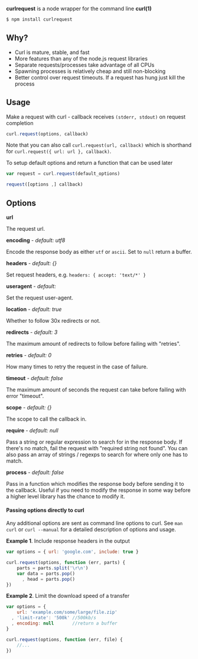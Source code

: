 **curlrequest** is a node wrapper for the command line **curl(1)**

```bash
$ npm install curlrequest
```

## Why?

- Curl is mature, stable, and fast
- More features than any of the node.js request libraries
- Separate requests/processes take advantage of all CPUs
- Spawning processes is relatively cheap and still non-blocking
- Better control over request timeouts. If a request has hung just kill the process

## Usage

Make a request with curl - callback receives `(stderr, stdout)` on request
completion

```javascript
curl.request(options, callback)
```

Note that you can also call `curl.request(url, callback)` which is
shorthand for `curl.request({ url: url }, callback)`.

To setup default options and return a function that can be used later

```javascript
var request = curl.request(default_options)

request([options ,] callback)
```

## Options

**url**

The request url.

**encoding** - *default: utf8*

Encode the response body as either `utf` or `ascii`. Set to `null` return a
buffer.

**headers** - *default: {}*

Set request headers, e.g. `headers: { accept: 'text/*' }`

**useragent** - *default: <random>*

Set the request user-agent.

**location** - *default: true*

Whether to follow 30x redirects or not.

**redirects** - *default: 3*

The maximum amount of redirects to follow before failing with "retries".

**retries** - *default: 0*

How many times to retry the request in the case of failure.

**timeout** - *default: false*

The maximum amount of seconds the request can take before failing with
error "timeout".

**scope** - *default: {}*

The scope to call the callback in.

**require** - *default: null*

Pass a string or regular expression to search for in the response body. If
there's no match, fail the request with "required string not found". You
can also pass an array of strings / regexps to search for where only one
has to match.

**process** - *default: false*

Pass in a function which modifies the response body before sending it to
the callback. Useful if you need to modify the response in some way before
a higher level library has the chance to modify it.

#### Passing options directly to curl

Any additional options are sent as command line options to curl. See `man
curl` or `curl --manual` for a detailed description of options and usage.

**Example 1**. Include response headers in the output

```javascript
var options = { url: 'google.com', include: true }

curl.request(options, function (err, parts) {
    parts = parts.split('\r\n')
    var data = parts.pop()
      , head = parts.pop()
})
```

**Example 2**. Limit the download speed of a transfer

```javascript
var options = {
    url: 'example.com/some/large/file.zip'
  , 'limit-rate': '500k' //500kb/s
  , encoding: null       //return a buffer
}

curl.request(options, function (err, file) {
    //...
})
```
